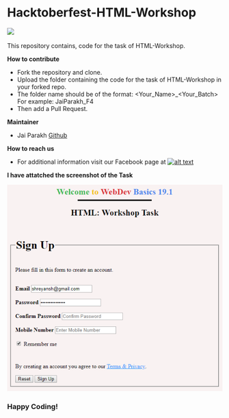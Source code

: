 # Hacktoberfest-HTML-Workshop

<img src="https://developers.google.com/community/dsc/images/dsc_lockup.png" height="100px">

This repository contains, code for the task of HTML-Workshop.

**How to contribute**

 - Fork the repository and clone.
 - Upload the folder containing the code for the task of HTML-Workshop in your forked repo.
 - The folder name should be of the format: <Your_Name>_<Your_Batch>    For example: JaiParakh_F4
 - Then add a Pull Request.
 
**Maintainer**
- Jai Parakh [Github](https://github.com/JaiParakh/)

**How to reach us**
- For additional information visit our Facebook page at 
[![alt text][2.2]][2]

[2.2]: http://i.imgur.com/fep1WsG.png (http://www.facebook.com/dscjiitnoida/)

[2]: http://www.facebook.com/dscjiitnoida/







**I have attatched the screenshot of the Task** 


<img src="https://github.com/dsc-jiit-128/Hacktoberfest-HTML-Workshop/blob/master/WorkshopTask_UsingHTMLonly.PNG">


### Happy Coding!


